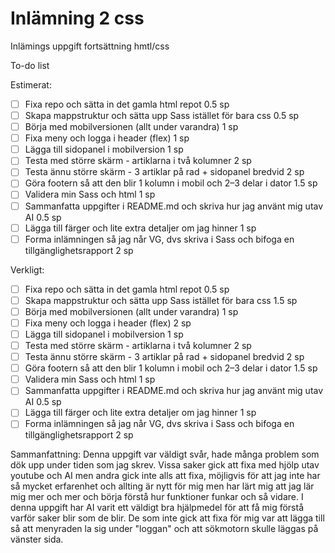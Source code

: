 # Inlämning 2 css

Inlämings uppgift fortsättning hmtl/css

To-do list

Estimerat:

- [ ] Fixa repo och sätta in det gamla html repot 0.5 sp
- [ ] Skapa mappstruktur och sätta upp Sass istället för bara css 0.5 sp
- [ ] Börja med mobilversionen (allt under varandra) 1 sp
- [ ] Fixa meny och logga i header (flex) 1 sp
- [ ] Lägga till sidopanel i mobilversion 1 sp
- [ ] Testa med större skärm - artiklarna i två kolumner 2 sp
- [ ] Testa ännu större skärm - 3 artiklar på rad + sidopanel bredvid 2 sp
- [ ] Göra footern så att den blir 1 kolumn i mobil och 2–3 delar i dator 1.5 sp
- [ ] Validera min Sass och html 1 sp
- [ ] Sammanfatta uppgifter i README.md och skriva hur jag använt mig utav AI 0.5 sp
- [ ] Lägga till färger och lite extra detaljer om jag hinner 1 sp
- [ ] Forma inlämningen så jag når VG, dvs skriva i Sass och bifoga en tillgänglighetsrapport 2 sp

Verkligt:

- [ ] Fixa repo och sätta in det gamla html repot 0.5 sp
- [ ] Skapa mappstruktur och sätta upp Sass istället för bara css 1.5 sp
- [ ] Börja med mobilversionen (allt under varandra) 1 sp
- [ ] Fixa meny och logga i header (flex) 2 sp
- [ ] Lägga till sidopanel i mobilversion 1 sp
- [ ] Testa med större skärm - artiklarna i två kolumner 2 sp
- [ ] Testa ännu större skärm - 3 artiklar på rad + sidopanel bredvid 2 sp
- [ ] Göra footern så att den blir 1 kolumn i mobil och 2–3 delar i dator 1.5 sp
- [ ] Validera min Sass och html 1 sp
- [ ] Sammanfatta uppgifter i README.md och skriva hur jag använt mig utav AI 0.5 sp
- [ ] Lägga till färger och lite extra detaljer om jag hinner 1 sp
- [ ] Forma inlämningen så jag når VG, dvs skriva i Sass och bifoga en tillgänglighetsrapport 2 sp

Sammanfattning:
Denna uppgift var väldigt svår, hade många problem som dök upp under tiden som jag skrev. Vissa saker gick att fixa med hjölp utav youtube och AI men andra gick inte alls att fixa, möjligvis för att jag inte har så mycket erfarenhet och allting är nytt för mig men har lärt mig att jag lär mig mer och mer och börja förstå hur funktioner funkar och så vidare. I denna uppgift har AI varit ett väldigt bra hjälpmedel för att få mig förstå varför saker blir som de blir. De som inte gick att fixa för mig var att lägga till så att menyraden la sig under "loggan" och att sökmotorn skulle läggas på vänster sida.
